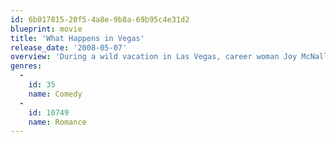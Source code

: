 ```yaml
---
id: 6b017815-20f5-4a8e-9b8a-69b95c4e31d2
blueprint: movie
title: 'What Happens in Vegas'
release_date: '2008-05-07'
overview: 'During a wild vacation in Las Vegas, career woman Joy McNally and playboy Jack Fuller come to the sober realization that they have married each other after a night of drunken abandon. They are then compelled, for legal reasons, to live life as a couple for a limited period of time. At stake is a large amount of money.'
genres:
  -
    id: 35
    name: Comedy
  -
    id: 10749
    name: Romance
---
```


